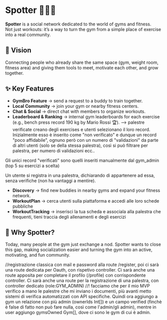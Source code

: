 # Spotter 🏋️‍♂️🤝

**Spotter** is a social network dedicated to the world of gyms and fitness.  
Not just workouts: it’s a way to turn the gym from a simple place of exercise into a real community.

## 🚀 Vision
Connecting people who already share the same space (gym, weight room, fitness area) and giving them tools to meet, motivate each other, and grow together.

## ✨ Key Features
- **GymBro Feature** → send a request to a buddy to train together.  
- **Local Community** → join your gym or nearby fitness centers.  
- **Chat & Social** → direct chat with members to organize workouts.  
- **Leaderboard & Ranking** → internal gym leaderboards for each exercise (e.g., bench press record 190 kg by Mario Rossi 🏆). --> palestre verificate creano degli exercises e utenti selezionano il loro record. Inizialmente esso è inserito come "non verificato" e dunque un record "poco affidabile", ognuno però con un numero di "validazioni" da parte di altri utenti (solo se della stessa palestra), così si può filtrare per palestra, per numero di validazioni ecc..

Gli unici record "verificati" sono quelli inseriti manualmente dal gym_admin (top 5 su esercizi a scelta)

Un utente si registra in una palestra, dichiarando di appartenere ad essa, senza verifiche (non ha vantaggi a mentire).
- **Discovery** → find new buddies in nearby gyms and expand your fitness network.  
- **WorkoutPlan** → cerca utenti sulla piattaforma e accedi alle loro schede pubbliche
- **WorkoutTracking** → inserisci la tua scheda e associala alla palestra che frequenti, tieni traccia degli allenamenti e degli esercizi

## 🎯 Why Spotter?
Today, many people at the gym just exchange a nod. Spotter wants to close this gap, making socialization easier and turning the gym into an active, motivating, and fun community.

//registrazione classica con mail e password alla route /register, poi ci sarà una route dedicata per Oauth, con rispetivo controller. Ci sarà anche una route apposita per completare il profilo (/profile) con corrispondente controller. Ci sarà anche una route per la registrazione di una palestra, con controller dedicato (role:GYM_ADMIN) 
//! facciamo che per il mio MVP verifico a mano le palestre che mi inviano i documenti, più avanti metto sistemi di verifica automatizzati con API specifiche. Quindi ora aggiungo a gym un relazione con più admin (ownerIds Int[]) e un campo verified (finchè è false di fatto non può fare nulla, così come l'admin/gli admin), mentre in user aggiungo gymsOwned Gym[], dove ci sono le gym di cui è admin.